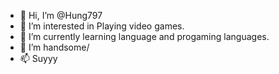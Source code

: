 - 👋 Hi, I’m @Hung797
- 👀 I’m interested in Playing video games.
- 🌱 I’m currently learning language and progaming languages.
- 💞️ I’m handsome/
- 📫 Suyyy

<!---
Hung797/Hung797 is a ✨ special ✨ repository because its `README.md` (this file) appears on your GitHub profile.
You can click the Preview link to take a look at your changes.
--->
